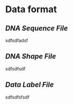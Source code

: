 # Data format

## ***DNA Sequence File*** <a name="DNA_Sequence_File"/>
sdfsdfadsf

## ***DNA Shape File*** <a name="DNA_Shape_File"/>

sdfsdfsdf
## ***Data Label File*** <a name="Data_Label_File"/>
sdfsdfsfsdf
